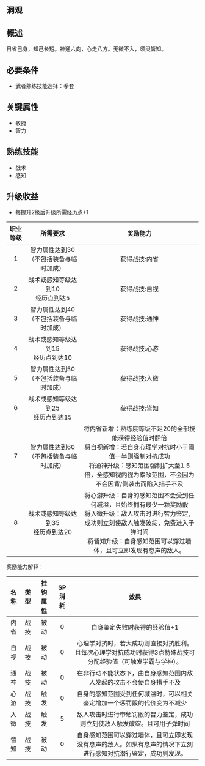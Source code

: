 ## 洞观

## 概述

日省己身，知己长短。神通六向，心走八方。无微不入，须臾皆知。

## 必要条件

* 武者熟练技能选择：拳套

## 关键属性

* 敏捷
* 智力

## 熟练技能

* 战术
* 感知

## 升级收益

* 每提升2级后升级所需经历点+1

职业等级|所需要求|奖励能力
:--:|:--:|:--:
1|智力属性达到30（不包括装备与临时加成）|获得战技:内省
2|战术或感知等级达到10<br>经历点到达5|获得战技:自视
3|智力属性达到40（不包括装备与临时加成）|获得战技:通神
4|战术或感知等级达到15<br>经历点到达10|获得战技:心游
5|智力属性达到50（不包括装备与临时加成）|获得战技:入微
6|战术或感知等级达到25<br>经历点到达15|获得战技:皆知
7|智力属性达到60（不包括装备与临时加成）|将内省新增：熟练度等级不足20的全部技能获得经验值时翻倍<br>将自视新增：若自身心理学对抗时小于阈值一半则强制对抗成功<br>将通神升级：感知范围强制扩大至1.5倍，全感知视内视为索敌范围，不会因为不会因背/侧袭击而陷入措手不及
8|战术或感知等级达到35<br>经历点到达20|将心游升级：自身的感知范围不会受到任何减溢，且始终拥有最少一颗奖励骰<br>将入微升级：敌人攻击时进行智力鉴定，成功则立刻使敌人触发破绽，免费进入子弹时间<br>将皆知升级：自身感知范围可以穿过墙体，且可立即发现有息声的敌人。

奖励能力解释：

名称|类型|挂钩属性|SP消耗|效果
:--:|:--:|:--:|:--:|:--:
内省|战技|被动|0|自身鉴定失败时获得的经验值+1
自视|战技|被动|0|心理学对抗时，若大成功则直接对抗胜利。且每次心理学对抗成功时获得3点特殊战技可分配经验值（可触发学霸与学神）。
通神|战技|被动|0|在非行动不能状态下，由自身感知范围内敌人发起的攻击不会使自身措手不及
心游|战技|触发|0|自身的感知范围受到任何减溢时，可以相关鉴定增加一个惩罚骰的代价变为不减少
入微|战技|触发|5|敌人攻击时进行带惩罚骰的智力鉴定，成功则立刻使敌人触发破绽。且可用子弹时间
皆知|战技|被动|0|自身感知范围可以穿过墙体，且可立即发现没有息声的敌人。如果有息声的情况下立刻进行感知对抗潜行鉴定，成功则发现。